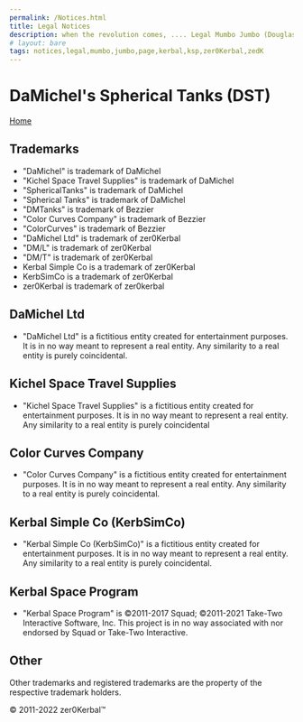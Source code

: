 ```yaml
---
permalink: /Notices.html
title: Legal Notices
description: when the revolution comes, .... Legal Mumbo Jumbo (Douglas Adams)
# layout: bare
tags: notices,legal,mumbo,jumbo,page,kerbal,ksp,zer0Kerbal,zedK
---
```


<!--
Notices.md v1.0.0.0
DaMichel's Spherical Tanks (DST)
created: 13 Apr 2022
updated: 

based upon work by LisiasT -->

# DaMichel's Spherical Tanks (DST)

[Home](./index.md)

## Trademarks

* "DaMichel" is trademark of DaMichel
* "Kichel Space Travel Supplies" is trademark of DaMichel
* "SphericalTanks" is trademark of DaMichel
* "Spherical Tanks" is trademark of DaMichel
* "DMTanks" is trademark of Bezzier
* "Color Curves Company" is trademark of Bezzier
* "ColorCurves" is trademark of Bezzier
* "DaMichel Ltd" is trademark of zer0Kerbal
* "DM/L" is trademark of zer0Kerbal
* "DM/T" is trademark of zer0Kerbal
* Kerbal Simple Co is a trademark of zer0Kerbal
* KerbSimCo is a trademark of zer0Kerbal
* zer0Kerbal is trademark of zer0kerbal

## DaMichel Ltd

* "DaMichel Ltd" is a fictitious entity created for entertainment purposes. It is in no way meant to represent a real entity. Any similarity to a real entity is purely coincidental.

## Kichel Space Travel Supplies

* "Kichel Space Travel Supplies" is a fictitious entity created for entertainment purposes. It is in no way meant to represent a real entity. Any similarity to a real entity is purely coincidental

## Color Curves Company

* "Color Curves Company" is a fictitious entity created for entertainment purposes. It is in no way meant to represent a real entity. Any similarity to a real entity is purely coincidental.

## Kerbal Simple Co (KerbSimCo)

* "Kerbal Simple Co (KerbSimCo)" is a fictitious entity created for entertainment purposes. It is in no way meant to represent a real entity. Any similarity to a real entity is purely coincidental.

## Kerbal Space Program

* "Kerbal Space Program" is ©2011-2017 Squad; ©2011-2021 Take-Two Interactive Software, Inc. This project is in no way associated with nor endorsed by Squad or Take-Two Interactive.

## Other

Other trademarks and registered trademarks are the property of the respective trademark holders.

© 2011-2022 zer0Kerbal™

<!-- this file CC BY-ND 4.0 by zer0Kerbal -->
